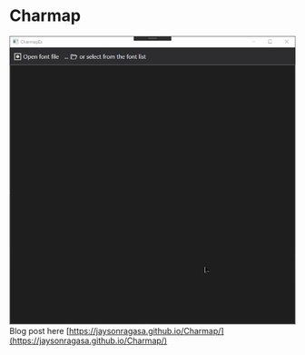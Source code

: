 # Charmap
![image](https://raw.githubusercontent.com/jaysonragasa/Charmap/master/ss/temp05142020-125222.gif)
Blog post here [https://jaysonragasa.github.io/Charmap/](https://jaysonragasa.github.io/Charmap/)
